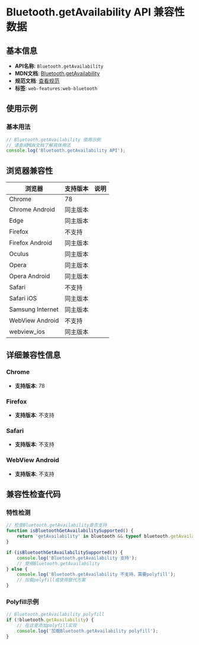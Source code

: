 # Bluetooth.getAvailability API 兼容性数据

## 基本信息

- **API名称**: `Bluetooth.getAvailability`
- **MDN文档**: [Bluetooth.getAvailability](https://developer.mozilla.org/docs/Web/API/Bluetooth/getAvailability)
- **规范文档**: [查看规范](https://webbluetoothcg.github.io/web-bluetooth/#dom-bluetooth-getavailability)
- **标签**: `web-features:web-bluetooth`

## 使用示例

### 基本用法

```javascript
// Bluetooth.getAvailability 使用示例
// 请查阅MDN文档了解具体用法
console.log('Bluetooth.getAvailability API');
```

## 浏览器兼容性

| 浏览器 | 支持版本 | 说明 |
|--------|----------|------|
| Chrome | 78 |  |
| Chrome Android | 同主版本 |  |
| Edge | 同主版本 |  |
| Firefox | 不支持 |  |
| Firefox Android | 同主版本 |  |
| Oculus | 同主版本 |  |
| Opera | 同主版本 |  |
| Opera Android | 同主版本 |  |
| Safari | 不支持 |  |
| Safari iOS | 同主版本 |  |
| Samsung Internet | 同主版本 |  |
| WebView Android | 不支持 |  |
| webview_ios | 同主版本 |  |

## 详细兼容性信息

### Chrome

- **支持版本**: 78

### Firefox

- **支持版本**: 不支持

### Safari

- **支持版本**: 不支持

### WebView Android

- **支持版本**: 不支持

## 兼容性检查代码

### 特性检测

```javascript
// 检查Bluetooth.getAvailability是否支持
function isBluetoothGetAvailabilitySupported() {
    return 'getAvailability' in bluetooth && typeof bluetooth.getAvailability === 'function';
}

if (isBluetoothGetAvailabilitySupported()) {
    console.log('Bluetooth.getAvailability 支持');
    // 使用Bluetooth.getAvailability
} else {
    console.log('Bluetooth.getAvailability 不支持，需要polyfill');
    // 加载polyfill或使用替代方案
}
```

### Polyfill示例

```javascript
// Bluetooth.getAvailability polyfill
if (!bluetooth.getAvailability) {
    // 在这里添加polyfill实现
    console.log('加载Bluetooth.getAvailability polyfill');
}
```

